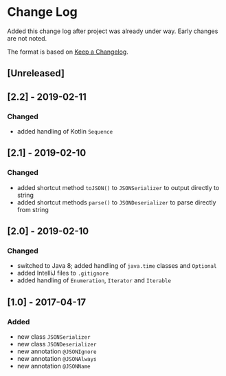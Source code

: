 # Change Log
Added this change log after project was already under way.  Early changes are not noted.

The format is based on [Keep a Changelog](http://keepachangelog.com/).

## [Unreleased]

## [2.2] - 2019-02-11
### Changed
- added handling of Kotlin `Sequence`

## [2.1] - 2019-02-10
### Changed
- added shortcut method `toJSON()` to `JSONSerializer` to output directly to string
- added shortcut methods `parse()` to `JSONDeserializer` to parse directly from string

## [2.0] - 2019-02-10
### Changed
- switched to Java 8; added handling of `java.time` classes and `Optional`
- added IntelliJ files to `.gitignore`
- added handling of `Enumeration`, `Iterator` and `Iterable`

## [1.0] - 2017-04-17
### Added
- new class `JSONSerializer`
- new class `JSONDeserializer`
- new annotation `@JSONIgnore`
- new annotation `@JSONAlways`
- new annotation `@JSONName`

